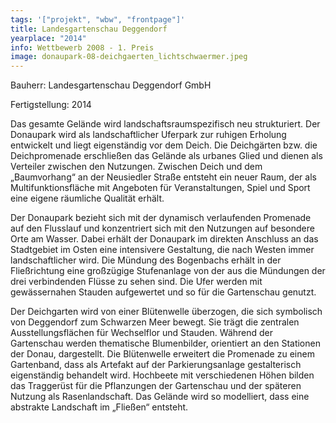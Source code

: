 ```yaml
---
tags: '["projekt", "wbw", "frontpage"]'
title: Landesgartenschau Deggendorf
yearplace: "2014"
info: Wettbewerb 2008 - 1. Preis
image: donaupark-08-deichgaerten_lichtschwaermer.jpeg
---
```

Bauherr: Landesgartenschau Deggendorf GmbH

Fertigstellung: 2014

Das gesamte Gelände wird landschaftsraumspezifisch neu strukturiert. Der Donaupark wird als landschaftlicher Uferpark zur ruhigen Erholung entwickelt und liegt eigenständig vor dem Deich. Die Deichgärten bzw. die Deichpromenade erschließen das Gelände als urbanes Glied und dienen als Verteiler zwischen den Nutzungen. Zwischen Deich und dem „Baumvorhang“ an der Neusiedler Straße entsteht ein neuer Raum, der als Multifunktionsfläche mit Angeboten für Veranstaltungen, Spiel und Sport eine eigene räumliche Qualität erhält.

Der Donaupark bezieht sich mit der dynamisch verlaufenden Promenade auf den Flusslauf und konzentriert sich mit den Nutzungen auf besondere Orte am Wasser. Dabei erhält der Donaupark im direkten Anschluss an das Stadtgebiet im Osten eine intensivere Gestaltung, die nach Westen immer landschaftlicher wird. Die Mündung des Bogenbachs erhält in der Fließrichtung eine großzügige Stufenanlage von der aus die Mündungen der drei verbindenden Flüsse zu sehen sind. Die Ufer werden mit gewässernahen Stauden aufgewertet und so für die Gartenschau genutzt.

Der Deichgarten wird von einer Blütenwelle überzogen, die sich symbolisch von Deggendorf zum Schwarzen Meer bewegt. Sie trägt die zentralen Ausstellungsflächen für Wechselflor und Stauden. Während der Gartenschau werden thematische Blumenbilder, orientiert an den Stationen der Donau, dargestellt. Die Blütenwelle erweitert die Promenade zu einem Gartenband, dass als Artefakt auf der Parkierungsanlage gestalterisch eigenständig behandelt wird. Hochbeete mit verschiedenen Höhen bilden das Traggerüst für die Pflanzungen der Gartenschau und der späteren Nutzung als Rasenlandschaft. Das Gelände wird so modelliert, dass eine abstrakte Landschaft im „Fließen“ entsteht.